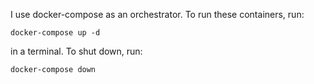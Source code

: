 I use docker-compose as an orchestrator. To run these containers, run:

```
docker-compose up -d
```

in a terminal. To shut down, run: 

```
docker-compose down
```
